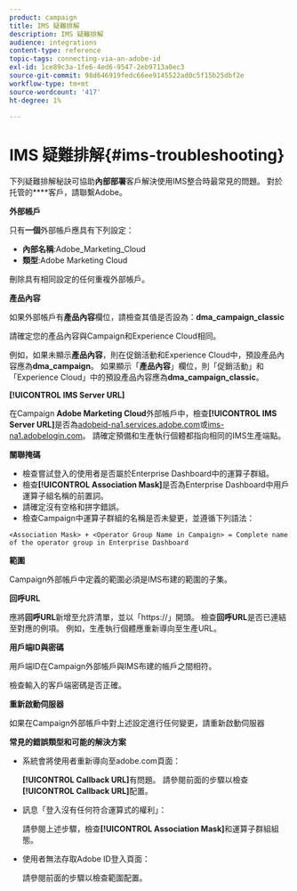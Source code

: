 ```yaml
---
product: campaign
title: IMS 疑難排解
description: IMS 疑難排解
audience: integrations
content-type: reference
topic-tags: connecting-via-an-adobe-id
exl-id: 1ce89c3a-1fe6-4ed6-9547-2eb9713a0ec3
source-git-commit: 98d646919fedc66ee9145522ad0c5f15b25dbf2e
workflow-type: tm+mt
source-wordcount: '417'
ht-degree: 1%

---
```


# IMS 疑難排解{#ims-troubleshooting}

下列疑難排解秘訣可協助&#x200B;**內部部署**&#x200B;客戶解決使用IMS整合時最常見的問題。 對於托管的&#x200B;****&#x200B;客戶，請聯繫Adobe。

**外部帳戶**

只有&#x200B;**一個**&#x200B;外部帳戶應具有下列設定：

* **內部名稱**:Adobe_Marketing_Cloud
* **類型**:Adobe Marketing Cloud

刪除具有相同設定的任何重複外部帳戶。

**產品內容**

如果外部帳戶有&#x200B;**產品內容**&#x200B;欄位，請檢查其值是否設為：**dma_campaign_classic**

請確定您的產品內容與Campaign和Experience Cloud相同。

例如，如果未顯示&#x200B;**產品內容**，則在促銷活動和Experience Cloud中，預設產品內容應為&#x200B;**dma_campaign**。 如果顯示「**產品內容**」欄位，則「促銷活動」和「Experience Cloud」中的預設產品內容應為&#x200B;**dma_campaign_classic**。

**[!UICONTROL IMS Server URL]**

在Campaign **Adobe Marketing Cloud**&#x200B;外部帳戶中，檢查&#x200B;**[!UICONTROL IMS Server URL]**&#x200B;是否為[adobeid-na1.services.adobe.com](https://adobeid-na1.services.adobe.com/)或[ims-na1.adobelogin.com](http://ims-na1.adobelogin.com/)。 請確定預備和生產執行個體都指向相同的IMS生產端點。

**關聯掩碼**

* 檢查嘗試登入的使用者是否屬於Enterprise Dashboard中的運算子群組。
* 檢查&#x200B;**[!UICONTROL Association Mask]**&#x200B;是否為Enterprise Dashboard中用戶運算子組名稱的前置詞。
* 請確定沒有空格和拼字錯誤。
* 檢查Campaign中運算子群組的名稱是否未變更，並遵循下列語法：

```
<Association Mask> + <Operator Group Name in Campaign> = Complete name of the operator group in Enterprise Dashboard
```

**範圍**

Campaign外部帳戶中定義的範圍必須是IMS布建的範圍的子集。

**回呼URL**

應將&#x200B;**回呼URL**&#x200B;新增至允許清單，並以「https://」開頭。 檢查&#x200B;**回呼URL**&#x200B;是否已連結至對應的例項。 例如，生產執行個體應重新導向至生產URL。

**用戶端ID與密碼**

用戶端ID在Campaign外部帳戶與IMS布建的帳戶之間相符。

檢查輸入的客戶端密碼是否正確。

**重新啟動伺服器**

如果在Campaign外部帳戶中對上述設定進行任何變更，請重新啟動伺服器

**常見的錯誤類型和可能的解決方案**

* 系統會將使用者重新導向至adobe.com頁面：

   **[!UICONTROL Callback URL]**&#x200B;有問題。 請參閱前面的步驟以檢查&#x200B;**[!UICONTROL Callback URL]**&#x200B;配置。

* 訊息「登入沒有任何符合運算式的權利」：

   請參閱上述步驟，檢查&#x200B;**[!UICONTROL Association Mask]**&#x200B;和運算子群組組態。

* 使用者無法存取Adobe ID登入頁面：

   請參閱前面的步驟以檢查範圍配置。
